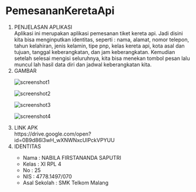 # PemesananKeretaApi
<ol>
<li>PENJELASAN APLIKASI</li>
Aplikasi ini merupakan aplikasi pemesanan tiket kereta api. Jadi disini kita bisa menginputkan identitas, seperti : nama, alamat, nomor telepon, tahun kelahiran, jenis kelamin, tipe pnp, kelas kereta api, kota asal dan tujuan, tanggal keberangkatan, dan jam keberangkatan. Kemudian setelah selesai mengisi seluruhnya, kita bisa menekan tombol pesan lalu muncul lah hasil data diri dan jadwal keberangkatan kita.

<li>GAMBAR</li>

![screenshot1](https://cloud.githubusercontent.com/assets/22027035/18371966/d019d76e-7662-11e6-969d-f53d6883d347.jpeg)

![screenshot2](https://cloud.githubusercontent.com/assets/22027035/18371967/d52a1fde-7662-11e6-8ef3-75ff5cca91ee.jpeg)

![screenshot3](https://cloud.githubusercontent.com/assets/22027035/18371968/d9bfc7ce-7662-11e6-97e3-5e2b0811aaff.jpeg)

![screenshot4](https://cloud.githubusercontent.com/assets/22027035/18371971/dc59345c-7662-11e6-8fee-57b0fb349565.jpeg)

<li>LINK APK</li>
https://drive.google.com/open?id=0B9d86l3wH_wXNWNxcUlPckVPYUU

<li>IDENTITAS</li>
<ul>
  <li>Nama : NABILA FIRSTANANDA SAPUTRI</li>
  <li>Kelas : XI RPL 4</li>
  <li>No : 25</li>
  <li>NIS : 4778.1497/070</li>
  <li>Asal Sekolah : SMK Telkom Malang</li>
</ul>
